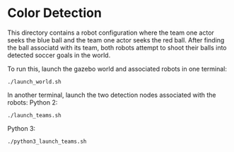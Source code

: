 # Color Detection
This directory contains a robot configuration where the team one actor seeks
the blue ball and the team one actor seeks the red ball. After finding the ball
associatd with its team, both robots attempt to shoot their balls into detected 
soccer goals in the world.

To run this, launch the gazebo world and associated robots in one terminal: 
```
./launch_world.sh
```
In another terminal, launch the two detection nodes associated with the robots:
Python 2:
```
./launch_teams.sh
```
Python 3:
```
./python3_launch_teams.sh
````

